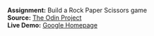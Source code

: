 **Assignment:** Build a Rock Paper Scissors game\
**Source:** [The Odin Project](https://theodinproject.com/courses/foundations/lessons/rock-paper-scissors)\
**Live Demo:** [Google Homepage](https://igorlimamendes.github.io/rock-paper-scissors/)
